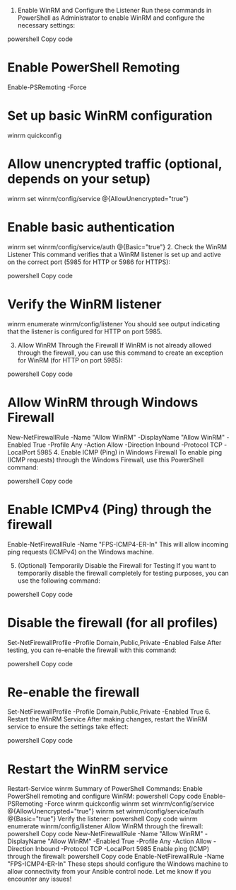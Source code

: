 1. Enable WinRM and Configure the Listener
Run these commands in PowerShell as Administrator to enable WinRM and configure the necessary settings:

powershell
Copy code
# Enable PowerShell Remoting
Enable-PSRemoting -Force

# Set up basic WinRM configuration
winrm quickconfig

# Allow unencrypted traffic (optional, depends on your setup)
winrm set winrm/config/service @{AllowUnencrypted="true"}

# Enable basic authentication
winrm set winrm/config/service/auth @{Basic="true"}
2. Check the WinRM Listener
This command verifies that a WinRM listener is set up and active on the correct port (5985 for HTTP or 5986 for HTTPS):

powershell
Copy code
# Verify the WinRM listener
winrm enumerate winrm/config/listener
You should see output indicating that the listener is configured for HTTP on port 5985.

3. Allow WinRM Through the Firewall
If WinRM is not already allowed through the firewall, you can use this command to create an exception for WinRM (for HTTP on port 5985):

powershell
Copy code
# Allow WinRM through Windows Firewall
New-NetFirewallRule -Name "Allow WinRM" -DisplayName "Allow WinRM" -Enabled True -Profile Any -Action Allow -Direction Inbound -Protocol TCP -LocalPort 5985
4. Enable ICMP (Ping) in Windows Firewall
To enable ping (ICMP requests) through the Windows Firewall, use this PowerShell command:

powershell
Copy code
# Enable ICMPv4 (Ping) through the firewall
Enable-NetFirewallRule -Name "FPS-ICMP4-ER-In"
This will allow incoming ping requests (ICMPv4) on the Windows machine.

5. (Optional) Temporarily Disable the Firewall for Testing
If you want to temporarily disable the firewall completely for testing purposes, you can use the following command:

powershell
Copy code
# Disable the firewall (for all profiles)
Set-NetFirewallProfile -Profile Domain,Public,Private -Enabled False
After testing, you can re-enable the firewall with this command:

powershell
Copy code
# Re-enable the firewall
Set-NetFirewallProfile -Profile Domain,Public,Private -Enabled True
6. Restart the WinRM Service
After making changes, restart the WinRM service to ensure the settings take effect:

powershell
Copy code
# Restart the WinRM service
Restart-Service winrm
Summary of PowerShell Commands:
Enable PowerShell remoting and configure WinRM:
powershell
Copy code
Enable-PSRemoting -Force
winrm quickconfig
winrm set winrm/config/service @{AllowUnencrypted="true"}
winrm set winrm/config/service/auth @{Basic="true"}
Verify the listener:
powershell
Copy code
winrm enumerate winrm/config/listener
Allow WinRM through the firewall:
powershell
Copy code
New-NetFirewallRule -Name "Allow WinRM" -DisplayName "Allow WinRM" -Enabled True -Profile Any -Action Allow -Direction Inbound -Protocol TCP -LocalPort 5985
Enable ping (ICMP) through the firewall:
powershell
Copy code
Enable-NetFirewallRule -Name "FPS-ICMP4-ER-In"
These steps should configure the Windows machine to allow connectivity from your Ansible control node. Let me know if you encounter any issues!






